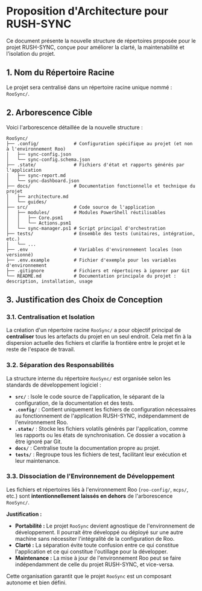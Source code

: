 # Proposition d'Architecture pour RUSH-SYNC

Ce document présente la nouvelle structure de répertoires proposée pour le projet RUSH-SYNC, conçue pour améliorer la clarté, la maintenabilité et l'isolation du projet.

## 1. Nom du Répertoire Racine

Le projet sera centralisé dans un répertoire racine unique nommé : `RooSync/`.

## 2. Arborescence Cible

Voici l'arborescence détaillée de la nouvelle structure :

```
RooSync/
├── .config/             # Configuration spécifique au projet (et non à l'environnement Roo)
│   ├── sync-config.json
│   └── sync-config.schema.json
├── .state/              # Fichiers d'état et rapports générés par l'application
│   ├── sync-report.md
│   └── sync-dashboard.json
├── docs/                # Documentation fonctionnelle et technique du projet
│   ├── architecture.md
│   └── guides/
├── src/                 # Code source de l'application
│   ├── modules/         # Modules PowerShell réutilisables
│   │   ├── Core.psm1
│   │   └── Actions.psm1
│   └── sync-manager.ps1 # Script principal d'orchestration
├── tests/               # Ensemble des tests (unitaires, intégration, etc.)
│   └── ...
├── .env                 # Variables d'environnement locales (non versionné)
├── .env.example         # Fichier d'exemple pour les variables d'environnement
├── .gitignore           # Fichiers et répertoires à ignorer par Git
└── README.md            # Documentation principale du projet : description, installation, usage
```

## 3. Justification des Choix de Conception

### 3.1. Centralisation et Isolation

La création d'un répertoire racine `RooSync/` a pour objectif principal de **centraliser** tous les artefacts du projet en un seul endroit. Cela met fin à la dispersion actuelle des fichiers et clarifie la frontière entre le projet et le reste de l'espace de travail.

### 3.2. Séparation des Responsabilités

La structure interne du répertoire `RooSync/` est organisée selon les standards de développement logiciel :

*   **`src/`** : Isole le code source de l'application, le séparant de la configuration, de la documentation et des tests.
*   **`.config/`** : Contient uniquement les fichiers de configuration nécessaires au fonctionnement de l'application RUSH-SYNC, indépendamment de l'environnement Roo.
*   **`.state/`** : Stocke les fichiers volatils générés par l'application, comme les rapports ou les états de synchronisation. Ce dossier a vocation à être ignoré par Git.
*   **`docs/`** : Centralise toute la documentation propre au projet.
*   **`tests/`** : Regroupe tous les fichiers de test, facilitant leur exécution et leur maintenance.

### 3.3. Dissociation de l'Environnement de Développement

Les fichiers et répertoires liés à l'environnement Roo (`roo-config/`, `mcps/`, etc.) sont **intentionnellement laissés en dehors** de l'arborescence `RooSync/`.

**Justification :**
*   **Portabilité :** Le projet `RooSync` devient agnostique de l'environnement de développement. Il pourrait être développé ou déployé sur une autre machine sans nécessiter l'intégralité de la configuration de Roo.
*   **Clarté :** La séparation évite toute confusion entre ce qui constitue l'application et ce qui constitue l'outillage pour la développer.
*   **Maintenance :** La mise à jour de l'environnement Roo peut se faire indépendamment de celle du projet RUSH-SYNC, et vice-versa.

Cette organisation garantit que le projet `RooSync` est un composant autonome et bien défini.